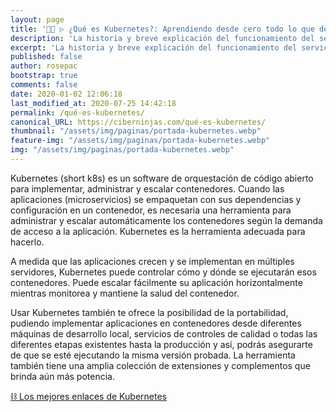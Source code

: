 ```yaml
---
layout: page
title: '👨‍🚀 ▷ ¿Qué es Kubernetes?: Aprendiendo desde cero todo lo que debes saber'
description: 'La historia y breve explicación del funcionamiento del servicio que ofrecen los contenedores de Kubernetes.'
excerpt: 'La historia y breve explicación del funcionamiento del servicio que ofrecen los contenedores de Kubernetes.'
published: false
author: rosepac
bootstrap: true
comments: false
date: 2020-01-02 12:06:18
last_modified_at: 2020-07-25 14:42:18
permalink: /qué-es-kubernetes/
canonical_URL: https://ciberninjas.com/qué-es-kubernetes/
thumbnail: "/assets/img/paginas/portada-kubernetes.webp"
feature-img: "/assets/img/paginas/portada-kubernetes.webp"
img: "/assets/img/paginas/portada-kubernetes.webp"
---
```


Kubernetes (short k8s) es un software de orquestación de código abierto para implementar, administrar y escalar contenedores. Cuando las aplicaciones (microservicios) se empaquetan con sus dependencias y configuración en un contenedor, es necesaria una herramienta para administrar y escalar automáticamente los contenedores según la demanda de acceso a la aplicación. Kubernetes es la herramienta adecuada para hacerlo.

A medida que las aplicaciones crecen y se implementan en múltiples servidores, Kubernetes puede controlar cómo y dónde se ejecutarán esos contenedores. Puede escalar fácilmente su aplicación horizontalmente mientras monitorea y mantiene la salud del contenedor.

Usar Kubernetes también te ofrece la posibilidad de la portabilidad, pudiendo implementar aplicaciones en contenedores desde diferentes máquinas de desarrollo local, servicios de controles de calidad o todas las diferentes etapas existentes hasta la producción y así, podrás asegurarte de que se esté ejecutando la misma versión probada. La herramienta también tiene una amplia colección de extensiones y complementos que brinda aún más potencia.

[⛓ Los mejores enlaces de Kubernetes](https://ciberninjas.com/entornos-nube/)

<!-- https://dev.to/educostadev/what-is-kubernetes-4h81 -->